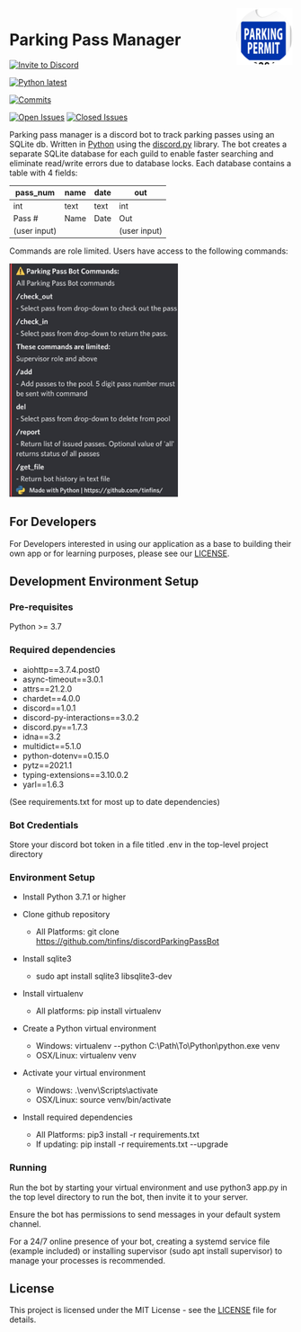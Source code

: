 <img align="right" src="https://github.com/tinfins/discordParkingPassBot/blob/main/src/assets/circle-cropped.png" width=100>
  
# Parking Pass Manager

[![Invite to Discord](https://img.shields.io/static/v1?label=parkingPassMngr&message=Invite&color=7289da&style=plastic)](https://discord.com/api/oauth2/authorize?client_id=817134568405860360&permissions=0&scope=bot%20applications.commands)
  
[![Python latest](https://img.shields.io/static/v1?label=Python&message=latest&color=blue&style=plastic)](https://www.python.org/downloads/)
  
[![Commits](https://img.shields.io/github/last-commit/tinfins/discordParkingPassBot/main?style=plastic)](https://github.com/tinfins/discordParkingPassBot/commits/main)
  
[![Open Issues](https://img.shields.io/github/issues/tinfins/discordParkingPassBot?style=plastic)](https://github.com/tinfins/discordParkingPassBot/issues?q=is%3Aopen+is%3Aissue)
[![Closed Issues](https://img.shields.io/github/issues-closed/tinfins/discordParkingPassBot?style=plastic)](https://github.com/tinfins/discordParkingPassBot/issues?q=is%3Aissue+is%3Aclosed)
  
Parking pass manager is a discord bot to track parking passes using an SQLite db. Written in [Python](https://www.python.org) using the [discord.py](https://github.com/Rapptz/discord.py) library.
The bot creates a separate SQLite database for each guild to enable faster searching and eliminate read/write errors due to database locks. Each database contains a table with 4 fields:

| pass_num     | name | date | out          |
|--------------|------|------|--------------|
| int          | text | text | int          |
| Pass #       | Name | Date | Out          |
| (user input) |      |      | (user input) |

Commands are role limited.
Users have access to the following commands:
  
<img src="https://github.com/tinfins/discordParkingPassBot/blob/main/src/assets/parkingpassbot_help.jpg" width=300>

## For Developers
For Developers interested in using our application as a base to building their own app or for learning purposes, please see our [LICENSE](https://github.com/tinfins/discordParkingPassBot/blob/main/LICENSE).
  
## Development Environment Setup
### Pre-requisites
Python >= 3.7
### Required dependencies
-   aiohttp==3.7.4.post0
-   async-timeout==3.0.1
-   attrs==21.2.0
-   chardet==4.0.0
-   discord==1.0.1
-   discord-py-interactions==3.0.2
-   discord.py==1.7.3
-   idna==3.2
-   multidict==5.1.0
-   python-dotenv==0.15.0
-   pytz==2021.1
-   typing-extensions==3.10.0.2
-   yarl==1.6.3
  
(See requirements.txt for most up to date dependencies)
  
### Bot Credentials
Store your discord bot token in a file titled .env in the top-level project directory
  
### Environment Setup
-   Install Python 3.7.1 or higher

-   Clone github repository
    -   All Platforms: git clone https://github.com/tinfins/discordParkingPassBot

-   Install sqlite3
    -   sudo apt install sqlite3 libsqlite3-dev

-   Install virtualenv
    -   All platforms: pip install virtualenv

-   Create a Python virtual environment
    -   Windows: virtualenv --python C:\Path\To\Python\python.exe venv
    -   OSX/Linux: virtualenv venv

-   Activate your virtual environment
    -   Windows: .\venv\Scripts\activate
    -   OSX/Linux: source venv/bin/activate

-   Install required dependencies
    -   All Platforms: pip3 install -r requirements.txt
    -   If updating: pip install -r requirements.txt --upgrade
  
### Running
Run the bot by starting your virtual environment and use python3 app.py in the top level directory to run the bot, then invite it to your server.

Ensure the bot has permissions to send messages in your default system channel.
  
For a 24/7 online presence of your bot, creating a systemd service file (example included) or installing supervisor (sudo apt install supervisor) to manage your processes is recommended.
  
## License
This project is licensed under the MIT License - see the [LICENSE](https://github.com/tinfins/discordParkingPassBot/blob/main/LICENSE) file for details.
